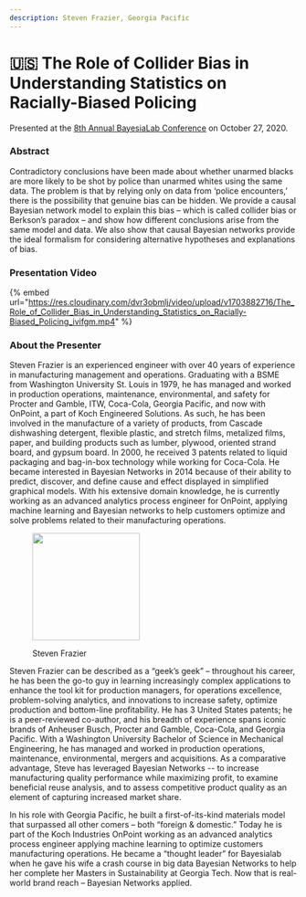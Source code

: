 ```yaml
---
description: Steven Frazier, Georgia Pacific
---
```


# 🇺🇸 The Role of Collider Bias in Understanding Statistics on Racially-Biased Policing

Presented at the [8th Annual BayesiaLab Conference](./) on October 27, 2020.

### Abstract&#x20;

Contradictory conclusions have been made about whether unarmed blacks are more likely to be shot by police than unarmed whites using the same data. The problem is that by relying only on data from ‘police encounters,’ there is the possibility that genuine bias can be hidden. We provide a causal Bayesian network model to explain this bias – which is called collider bias or Berkson’s paradox – and show how different conclusions arise from the same model and data. We also show that causal Bayesian networks provide the ideal formalism for considering alternative hypotheses and explanations of bias.

### Presentation Video

{% embed url="https://res.cloudinary.com/dvr3obmlj/video/upload/v1703882716/The_Role_of_Collider_Bias_in_Understanding_Statistics_on_Racially-Biased_Policing_ivifgm.mp4" %}

### About the Presenter&#x20;

Steven Frazier is an experienced engineer with over 40 years of experience in manufacturing management and operations.  Graduating with a BSME from Washington University St. Louis in 1979, he has managed and worked in production operations, maintenance, environmental, and safety for Procter and Gamble, ITW, Coca-Cola, Georgia Pacific, and now with OnPoint, a part of Koch Engineered Solutions. As such, he has been involved in the manufacture of a variety of products, from Cascade dishwashing detergent, flexible plastic, and stretch films, metalized films, paper, and building products such as lumber, plywood, oriented strand board, and gypsum board.  In 2000, he received 3 patents related to liquid packaging and bag-in-box technology while working for Coca-Cola.  He became interested in Bayesian Networks in 2014 because of their ability to predict, discover, and define cause and effect displayed in simplified graphical models.  With his extensive domain knowledge, he is currently working as an advanced analytics process engineer for OnPoint, applying machine learning and Bayesian networks to help customers optimize and solve problems related to their manufacturing operations.

<figure><img src="https://bayesia.clickhelp.co/resources/Storage/bayesialab-knowledge-hub/2020_Conference/Conference-Presentations/Steven-Frazier/steve_Headshot3_fix.jpg" alt="" width="188"><figcaption><p>Steven Frazier</p></figcaption></figure>

Steven Frazier can be described as a “geek’s geek” – throughout his career, he has been the go-to guy in learning increasingly complex applications to enhance the tool kit for production managers, for operations excellence, problem-solving analytics, and innovations to increase safety, optimize production and bottom-line profitability. He has 3 United States patents; he is a peer-reviewed co-author, and his breadth of experience spans iconic brands of Anheuser Busch, Procter and Gamble, Coca-Cola, and Georgia Pacific. With a Washington University Bachelor of Science in Mechanical Engineering, he has managed and worked in production operations, maintenance, environmental, mergers and acquisitions. As a comparative advantage, Steve has leveraged Bayesian Networks -- to increase manufacturing quality performance while maximizing profit, to examine beneficial reuse analysis, and to assess competitive product quality as an element of capturing increased market share.&#x20;

In his role with Georgia Pacific, he built a first-of-its-kind materials model that surpassed all other comers – both “foreign & domestic.” Today he is part of the Koch Industries OnPoint working as an advanced analytics process engineer applying machine learning to optimize customers manufacturing operations. He became a “thought leader” for Bayesialab when he gave his wife a crash course in big data Bayesian Networks to help her complete her Masters in Sustainability at Georgia Tech. Now that is real-world brand reach –  Bayesian Networks applied.
